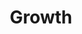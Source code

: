 ---
title: Growth
description: a streamlined system of development
order: 4
template: coltrane/content.html
active: ok
image: images/profiles/carer.jpg
link: /Growth/
publish_date: 2024-04-16 19:26:02
---